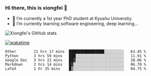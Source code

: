 ### Hi there, this is xiongfei 👋


- 🔭 I’m currently a 1st year PhD student at Kyushu University.
- 🌱 I’m currently learning software engineering, deep learning...

<!--
**Toma62299781/Toma62299781** is a ✨ _special_ ✨ repository because its `README.md` (this file) appears on your GitHub profile.
Here are some ideas to get you started:
-->

![Xiongfei's GitHub stats](https://github-readme-stats.vercel.app/api?username=Toma62299781)


[![wakatime](https://wakatime.com/badge/user/9e8d5516-d162-43e7-9563-87295d455a71.svg)](https://wakatime.com/@9e8d5516-d162-43e7-9563-87295d455a71)

<!--START_SECTION:waka-->
```text
Other        21 hrs 17 mins  ████████████████░░░░░░░░░   63.45 % 
Python       3 hrs 59 mins   ███░░░░░░░░░░░░░░░░░░░░░░   11.91 % 
Google Doc   3 hrs 22 mins   ██▓░░░░░░░░░░░░░░░░░░░░░░   10.06 % 
Markdown     2 hrs 14 mins   █▓░░░░░░░░░░░░░░░░░░░░░░░   06.70 % 
LaTeX        1 hr 35 mins    █▒░░░░░░░░░░░░░░░░░░░░░░░   04.75 % 
```
<!--END_SECTION:waka-->

